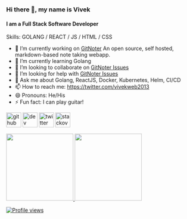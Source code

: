 ### Hi there 👋, my name is Vivek
#### I am a Full Stack Software Developer

Skills: GOLANG / REACT / JS / HTML / CSS

- 🔭 I’m currently working on [GitNoter](https://github.com/vivekweb2013/gitnoter) An open source, self hosted, markdown-based note taking webapp.
- 🌱 I’m currently learning Golang
- 👯 I’m looking to collaborate on [GitNoter Issues](https://github.com/vivekweb2013/gitnoter/issues)
- 🤔 I’m looking for help with [GitNoter Issues](https://github.com/vivekweb2013/gitnoter/issues)
- 💬 Ask me about Golang, ReactJS, Docker, Kubernetes, Helm, CI/CD
- 📫 How to reach me: https://twitter.com/vivekweb2013
- 😄 Pronouns: He/His
- ⚡ Fun fact: I can play guitar!


[<img src='https://cdn.jsdelivr.net/npm/simple-icons@3.0.1/icons/github.svg' alt='github' height='40'>](https://github.com/vivekweb2013)  [<img src='https://cdn.jsdelivr.net/npm/simple-icons@3.0.1/icons/dev-dot-to.svg' alt='dev' height='40'>](https://dev.to/vivekweb2013)  [<img src='https://cdn.jsdelivr.net/npm/simple-icons@3.0.1/icons/twitter.svg' alt='twitter' height='40'>](https://twitter.com/vivekweb2013)  [<img src='https://cdn.jsdelivr.net/npm/simple-icons@3.0.1/icons/stackoverflow.svg' alt='stackoverflow' height='40'>](https://stackoverflow.com/users/814548)  

<div>
  <a href="https://github.com/vivekweb2013">
  <img height="180em" src="https://github-readme-stats.vercel.app/api?username=vivekweb2013&show_icons=true&include_all_commits=true&count_private=true"/>
  <img height="180em" src="https://github-readme-stats.vercel.app/api/top-langs/?username=vivekweb2013&layout=compact&langs_count=6"/>
</div>

![Profile views](https://gpvc.arturio.dev/vivekweb2013)  
